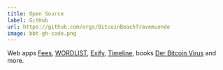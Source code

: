 ```yaml
---
title: Open Source
label: GitHub
url: https://github.com/orgs/BitcoinBeachTravemuende
image: bbt-gh-code.png
---
```


Web apps [Fees](https://fees.bitcoinbeachtravemuende.de/), [WORDLIST](https://wordlist.bitcoinbeachtravemuende.de/), [Exify](https://bitcoinbeachtravemuende.github.io/exify/), [Timeline](https://timeline.bitcoinbeachtravemuende.de/), books [Der Bitcoin Virus](https://bitcoinbeachtravemuende.github.io/DerBitcoinVirus/) and more.
